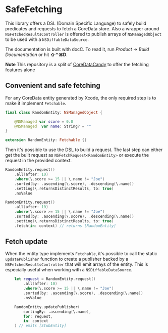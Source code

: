 # SafeFetching

This library offers a DSL (Domain Specific Language) to safely build predicates and requests to fetch a CoreData store. Also a wrapper around `NSFetchedResultsController` is offered to publish arrays of `NSManagedObject` to be used with a `NSDiffableDataSource`.

The documentation is built with docC. To read it, run *Product* → *Build Documentation* or hit **⇧⌃⌘D**.

**Note**
This repository is a split of [CoreDataCandy](https://github.com/ABridoux/core-data-candy) to offer the fetching features alone

## Convenient and safe fetching

For any CoreData entity generated by Xcode, the only required step is to make it implement `Fetchable`.

```swift
final class RandomEntity: NSManagedObject {

    @NSManaged var score = 0.0
    @NSManaged  var name: String? = ""
}
```

```swift
extension RandomEntity: Fetchable {}
```

Then it's possible to use the DSL to build a request. The last step can either get the built request as `NSFetchRequest<RandomEntity>` or execute the request in the provided context.

```swift
RandomEntity.request()
    .all(after: 10)
    .where(\.score >= 15 || \.name != "Joe")
    .sorted(by: .ascending(\.score), .descending(\.name))
    .setting(\.returnsDistinctResults, to: true)
    .nsValue
```

```swift
RandomEntity.request()
    .all(after: 10)
    .where(\.score >= 15 || \.name != "Joe")
    .sorted(by: .ascending(\.score), .descending(\.name))
    .setting(\.returnsDistinctResults, to: true)
    .fetch(in: context) // returns [RandomEntity]
```

## Fetch update

When the entity type implements `Fetchable`, it's possible to call the static `updatePublisher` function to create a publisher backed by a `NSFetchedResultsController` that will emit arrays of the entity. This is especially useful when working with a `NSDiffableDataSource`.

```swift
    let request = RandomEntity.request()
        .all(after: 10)
        .where(\.score >= 15 || \.name != "Joe")
        .sorted(by: .ascending(\.score), .descending(\.name))
        .nsValue

    RandomEntity.updatePublisher(
        sortingBy: .ascending(\.name),
        for: request,
        in: context
    ) // emits [StubEntity]
```

